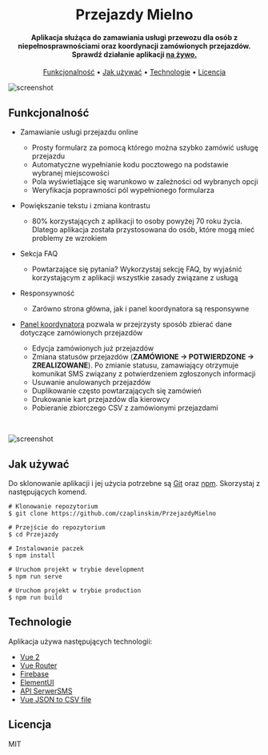 
<h1 align="center">
  Przejazdy Mielno
  <br>
</h1>

<h4 align="center">Aplikacja służąca do zamawiania usługi przewozu dla osób z niepełnosprawnościami oraz koordynacji zamówionych przejazdów. Sprawdź działanie aplikacji <a href="https://www.przejazdy.mielno.pl/" target="_blank">na żywo.</a>
  
 </h4>

<p align="center">
  <a href="#funkcjonalność">Funkcjonalność</a> •
  <a href="#jak-używać">Jak używać</a> •
  <a href="#technologie">Technologie</a> •
  <a href="#licencja">Licencja</a>
</p>

![screenshot](https://i.imgur.com/pbTps5b.png)

## Funkcjonalność

* Zamawianie usługi przejazdu online
  - Prosty formularz za pomocą którego można szybko zamówić usługę przejazdu
  - Automatyczne wypełnianie kodu pocztowego na podstawie wybranej miejscowości
  - Pola wyświetlające się warunkowo w zależności od wybranych opcji
  - Weryfikacja poprawności pól wypełnionego formularza 

* Powiększanie tekstu i zmiana kontrastu
  - 80% korzystających z aplikacji to osoby powyżej 70 roku życia. Dlatego aplikacja została przystosowana do osób, które mogą mieć problemy ze wzrokiem
* Sekcja FAQ
  - Powtarzające się pytania? Wykorzystaj sekcję FAQ, by wyjaśnić korzystającym z aplikacji wszystkie zasady związane z usługą
* Responsywność
  - Zarówno strona główna, jak i panel koordynatora są responsywne 


* <a href="https://www.przejazdy.mielno.pl/admin" target="_blank">Panel koordynatora</a> pozwala w przejrzysty sposób zbierać dane dotyczące zamówionych przejazdów
  - Edycja zamówionych już przejazdów
  - Zmiana statusów przejazdów (**ZAMÓWIONE -> POTWIERDZONE -> ZREALIZOWANE**). Po zmianie statusu, zamawiający otrzymuje komunikat SMS związany z potwierdzeniem zgłoszonych informacji
  - Usuwanie anulowanych przejazdów
  - Duplikowanie często powtarzających się zamówień 
  - Drukowanie kart przejazdów dla kierowcy
  - Pobieranie zbiorczego CSV z zamówionymi przejazdami
<br>

![screenshot](https://i.imgur.com/GEGLwdL.png)

## Jak używać

Do sklonowanie aplikacji i jej użycia potrzebne są [Git](https://git-scm.com) oraz [npm](http://npmjs.com). Skorzystaj z następujących komend.  

```
# Klonowanie repozytorium
$ git clone https://github.com/czaplinskim/PrzejazdyMielno

# Przejście do repozytorium
$ cd Przejazdy

# Instalowanie paczek
$ npm install

# Uruchom projekt w trybie development
$ npm run serve

# Uruchom projekt w trybie production
$ npm run build
```

## Technologie

Aplikacja używa następujących technologii:

- [Vue 2](https://nodejs.org/)
- [Vue Router](https://github.com/vuejs/router)
- [Firebase](https://firebase.google.com/)
- [ElementUI](https://github.com/ElemeFE/element)
- [API SerwerSMS](https://serwersms.pl/api)
- [Vue JSON to CSV file](https://github.com/Belphemur/vue-json-csv)

## Licencja

MIT


